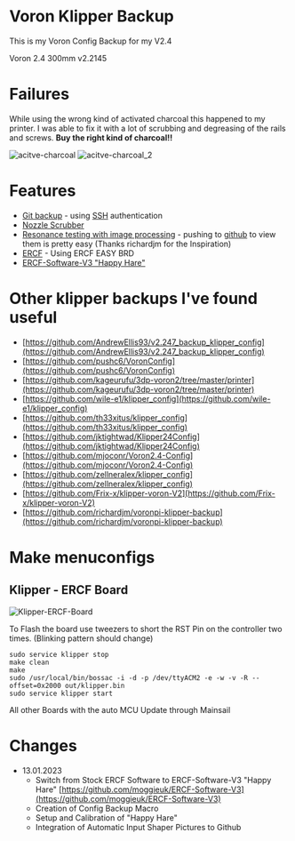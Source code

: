 # Voron Klipper Backup
This is my Voron Config Backup for my V2.4

Voron 2.4 300mm v2.2145

# Failures
While using the wrong kind of activated charcoal this happened to my printer. I was able to fix it with a lot of scrubbing and degreasing of the rails and screws. 
**Buy the right kind of charcoal!!**

![acitve-charcoal](https://user-images.githubusercontent.com/21012208/212411829-d0607abd-0711-45b2-b020-455a279eb7ac.png)
![acitve-charcoal_2](https://user-images.githubusercontent.com/21012208/212412262-d9c6145b-792f-4adc-8b76-1028615997db.png)


# Features
- [Git backup](https://github.com/th33xitus/kiauh/wiki/How-to-autocommit-config-changes-to-github%3F) - using [SSH](https://docs.github.com/en/authentication/connecting-to-github-with-ssh) authentication
- [Nozzle Scrubber](https://github.com/VoronDesign/VoronUsers/tree/master/printer_mods/edwardyeeks/Decontaminator_Purge_Bucket_&_Nozzle_Scrubber)
- [Resonance testing with image processing](https://www.klipper3d.org/Measuring_Resonances.html) - pushing to [github](resonances) to view them is pretty easy (Thanks richardjm for the Inspiration)
- [ERCF](https://github.com/EtteGit/EnragedRabbitProject) - Using ERCF EASY BRD
- [ERCF-Software-V3 "Happy Hare"](https://github.com/moggieuk/ERCF-Software-V3)

# Other klipper backups I've found useful
- [https://github.com/AndrewEllis93/v2.247_backup_klipper_config](https://github.com/AndrewEllis93/v2.247_backup_klipper_config)
- [https://github.com/pushc6/VoronConfig](https://github.com/pushc6/VoronConfig)
- [https://github.com/kageurufu/3dp-voron2/tree/master/printer](https://github.com/kageurufu/3dp-voron2/tree/master/printer)
- [https://github.com/wile-e1/klipper_config](https://github.com/wile-e1/klipper_config)
- [https://github.com/th33xitus/klipper_config](https://github.com/th33xitus/klipper_config)
- [https://github.com/jktightwad/Klipper24Config](https://github.com/jktightwad/Klipper24Config)
- [https://github.com/mjoconr/Voron2.4-Config](https://github.com/mjoconr/Voron2.4-Config)
- [https://github.com/zellneralex/klipper_config](https://github.com/zellneralex/klipper_config)
- [https://github.com/Frix-x/klipper-voron-V2](https://github.com/Frix-x/klipper-voron-V2)
- [https://github.com/richardjm/voronpi-klipper-backup](https://github.com/richardjm/voronpi-klipper-backup)

# Make menuconfigs

## Klipper - ERCF Board

![Klipper-ERCF-Board](https://user-images.githubusercontent.com/21012208/212410223-20fda1a1-e04c-4a59-8771-8a131c3082a4.png)

To Flash the board use tweezers to short the RST Pin on the controller two times. (Blinking pattern should change)
``` 
sudo service klipper stop
make clean 
make
sudo /usr/local/bin/bossac -i -d -p /dev/ttyACM2 -e -w -v -R --offset=0x2000 out/klipper.bin
sudo service klipper start
```

All other Boards with the auto MCU Update through Mainsail

# Changes
- 13.01.2023 
  - Switch from Stock ERCF Software to ERCF-Software-V3 "Happy Hare"  [https://github.com/moggieuk/ERCF-Software-V3](https://github.com/moggieuk/ERCF-Software-V3)
  - Creation of Config Backup Macro
  - Setup and Calibration of "Happy Hare"
  - Integration of Automatic Input Shaper Pictures to Github
